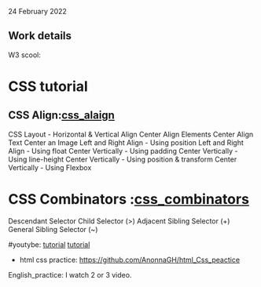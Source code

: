 24 February 2022

## Work details

W3 scool:
# CSS tutorial

## CSS Align:[css_alaign](https://www.w3schools.com/css/css_align.asp)
CSS Layout - Horizontal & Vertical Align
Center Align Elements
Center Align Text
Center an Image
Left and Right Align - Using position
Left and Right Align - Using float
Center Vertically - Using padding
Center Vertically - Using line-height
Center Vertically - Using position & transform
Center Vertically - Using Flexbox

# CSS Combinators :[css_combinators](https://www.w3schools.com/css/css_combinators.asp)
Descendant Selector
Child Selector (>)
Adjacent Sibling Selector (+)
General Sibling Selector (~)

#youtybe:
[tutorial](https://www.youtube.com/watch?v=CEvIEr05v5s)
[tutorial](https://www.youtube.com/watch?v=jza14latV1s)

* html css practice: 
https://github.com/AnonnaGH/html_Css_peactice

English_practice:
I watch 2 or 3 video.


